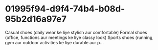 # 01995f94-d9f4-74b4-b08d-95b2d16a97e7
Casual shoes (daily wear ke liye stylish aur comfortable)  Formal shoes (office, functions aur meetings ke liye classy look)  Sports shoes (running, gym aur outdoor activities ke liye durable aur p...

